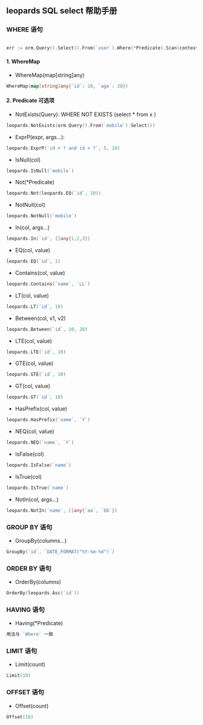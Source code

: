 ## leopards SQL select 帮助手册

### WHERE 语句

```go

err := orm.Query().Select().From(`user`).Where(*Predicate).Scan(context.TODO(), &dest)

```

#### 1. WhereMap

+ WhereMap(map[string]any)

```go
WhereMap(map[string]any{`id`: 10, `age`: 28})
```

#### 2. Predicate 可选项

+ NotExists(Query): WHERE NOT EXISTS (select * from x )

```go
leopards.NotExists(orm.Query().From(`mobile`).Select())
```

+ ExprP(expr, args...):

```go
leopards.ExprP(`id > ? and id < ?`, 5, 10)
```

+ IsNull(col)

```go
leopards.IsNull(`mobile`)
```

+ Not(*Predicate)

```go
leopards.Not(leopards.EQ(`id`, 10))
```

+ NotNull(col)

```go
leopards.NotNull(`mobile`)
```

+ In(col, args...)

```go
leopards.In(`id`, []any{1,2,3})
```

+ EQ(col, value)

```go
leopards.EQ(`id`, 1)
```

+ Contains(col, value)

```go
leopards.Contains(`name`, `LL`)
```

+ LT(col, value)

```go
leopards.LT(`id`, 10)
```

+ Between(col, v1, v2)

```go
leopards.Between(`id`, 10, 20)
```

+ LTE(col, value)

```go
leopards.LTE(`id`, 10)
```

+ GTE(col, value)

```go
leopards.GTE(`id`, 10)
```

+ GT(col, value)

```go
leopards.GT(`id`, 10)
```

+ HasPrefix(col, value)

```go
leopards.HasPrefix(`name`, `Y`)
```

+ NEQ(col, value)

```go
leopards.NEQ(`name`, `Y`)
```

+ IsFalse(col)

```go
leopards.IsFalse(`name`)
```

+ IsTrue(col)

```go
leopards.IsTrue(`name`)
```

+ NotIn(col, args...)

```go
leopards.NotIn(`name`, []any{`aa`, `bb`})
```








### GROUP BY 语句

+ GroupBy(columns...)

```go
GroupBy(`id`, `DATE_FORMAT("%Y-%m-%d")`)
```

### ORDER BY 语句

+ OrderBy(columns)

```go
OrderBy(leopards.Asc(`id`))
```

### HAVING 语句

+ Having(*Predicate)

```go
用法与 `Where` 一致
```

### LIMIT 语句

+ Limit(count)

```go
Limit(10)
```

### OFFSET 语句

+ Offset(count)

```go
Offset(10)
```